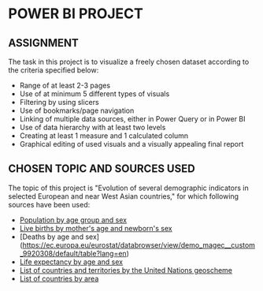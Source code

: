 # POWER BI PROJECT
## ASSIGNMENT

The task in this project is to visualize a freely chosen dataset according to the criteria specified below:

* Range of at least 2-3 pages
* Use of at minimum 5 different types of visuals
* Filtering by using slicers
* Use of bookmarks/page navigation
* Linking of multiple data sources, either in Power Query or in Power BI
* Use of data hierarchy with at least two levels
* Creating at least 1 measure and 1 calculated column
* Graphical editing of used visuals and a visually appealing final report

## CHOSEN TOPIC AND SOURCES USED
The topic of this project is "Evolution of several demographic indicators in selected European and near West Asian countries," for which following sources have been used:
* [Population by age group and sex](https://ec.europa.eu/eurostat/databrowser/view/demo_pjangroup/default/table?lang=en&category=demo.demo_pop)
* [Live births by mother's age and newborn's sex](https://ec.europa.eu/eurostat/databrowser/view/demo_fasec__custom_9921347/default/table?lang=en)
* [Deaths by age and sex] (https://ec.europa.eu/eurostat/databrowser/view/demo_magec__custom_9920308/default/table?lang=en)
* [Life expectancy by age and sex](https://ec.europa.eu/eurostat/databrowser/view/demo_mlexpec__custom_9938230/default/table?lang=en)
* [List of countries and territories by the United Nations geoscheme](https://en.wikipedia.org/wiki/List_of_countries_and_territories_by_the_United_Nations_geoscheme)
* [List of countries by area](https://simple.wikipedia.org/wiki/List_of_countries_by_area)